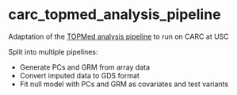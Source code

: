 # carc_topmed_analysis_pipeline
Adaptation of the [TOPMed analysis pipeline](https://github.com/UW-GAC/analysis_pipeline) to run on CARC at USC

Split into multiple pipelines:
- Generate PCs and GRM from array data
- Convert imputed data to GDS format
- Fit null model with PCs and GRM as covariates and test variants
